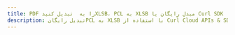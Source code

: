---title: PDF را به  تبدیل کنیدXLSB، PCL به XLSB مبدل رایگان یا Curl SDKdescription: تبدیل رایگانPCL به XLSB با استفاده از Curl Cloud APIs & SDK همچنین اسناد PDF را در Cloud ایجاد، ویرایش و رندر کنید.---